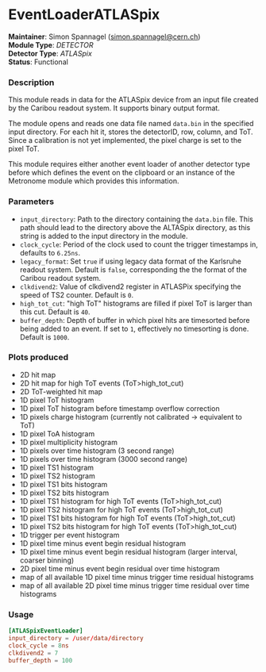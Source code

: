 # EventLoaderATLASpix
**Maintainer**: Simon Spannagel (<simon.spannagel@cern.ch>)  
**Module Type**: *DETECTOR*  
**Detector Type**: *ATLASpix*  
**Status**: Functional

### Description
This module reads in data for the ATLASpix device from an input file created by the Caribou readout system. It supports binary output format.

The module opens and reads one data file named `data.bin` in the specified input directory. For each hit it, stores the detectorID, row, column, and ToT.
Since a calibration is not yet implemented, the pixel charge is set to the pixel ToT.

This module requires either another event loader of another detector type before which defines the event on the clipboard or an instance of the Metronome module which provides this information.

### Parameters
* `input_directory`: Path to the directory containing the `data.bin` file. This path should lead to the directory above the ALTASpix directory, as this string is added to the input directory in the module.
* `clock_cycle`: Period of the clock used to count the trigger timestamps in, defaults to `6.25ns`.
* `legacy_format`: Set `true` if using legacy data format of the Karlsruhe readout system. Default is `false`, corresponding the the format of the Caribou readout system.
* `clkdivend2`: Value of clkdivend2 register in ATLASPix specifying the speed of TS2 counter. Default is `0`.
* `high_tot_cut`: "high ToT" histograms are filled if pixel ToT is larger than this cut. Default is `40`.
* `buffer_depth`: Depth of buffer in which pixel hits are timesorted before being added to an event. If set to `1`, effectively no timesorting is done. Default is `1000`.

### Plots produced
* 2D hit map
* 2D hit map for high ToT events (ToT>high_tot_cut)
* 2D ToT-weighted hit map
* 1D pixel ToT histogram
* 1D pixel ToT histogram before timestamp overflow correction
* 1D pixels charge histogram (currently not calibrated -> equivalent to ToT)
* 1D pixel ToA histogram
* 1D pixel multiplicity histogram
* 1D pixels over time histogram (3 second range)
* 1D pixels over time histogram (3000 second range)
* 1D pixel TS1 histogram
* 1D pixel TS2 histogram
* 1D pixel TS1 bits histogram
* 1D pixel TS2 bits histogram
* 1D pixel TS1 histogram for high ToT events (ToT>high_tot_cut)
* 1D pixel TS2 histogram for high ToT events (ToT>high_tot_cut)
* 1D pixel TS1 bits histogram for high ToT events (ToT>high_tot_cut)
* 1D pixel TS2 bits histogram for high ToT events (ToT>high_tot_cut)
* 1D trigger per event histogram
* 1D pixel time minus event begin residual histogram
* 1D pixel time minus event begin residual histogram (larger interval, coarser binning)
* 2D pixel time minus event begin residual over time histogram
* map of all available 1D pixel time minus trigger time residual histograms
* map of all available 2D pixel time minus trigger time residual over time histograms

### Usage
```toml
[ATLASpixEventLoader]
input_directory = /user/data/directory
clock_cycle = 8ns
clkdivend2 = 7
buffer_depth = 100
```
